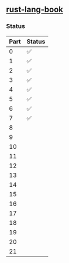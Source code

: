 ## [rust-lang-book](https://doc.rust-lang.org/book/title-page.html)

### Status

| Part | Status |
| ---- | ------ |
| 0    | ✅     |
| 1    | ✅     |
| 2    | ✅     |
| 3    | ✅     |
| 4    |  ✅    |
| 5    |   ✅   |
| 6    |  ✅    |
| 7    |   ✅   |
| 8    |      |
| 9    |      |
| 10   |      |
| 11   |      |
| 12   |      |
| 13   |      |
| 14   |      |
| 15   |      |
| 16   |      |
| 17   |      |
| 18   |      |
| 19   |      |
| 20   |      |
| 21   |      |
